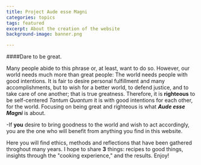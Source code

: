```yaml
---
title: Project Aude esse Magni
categories: topics
tags: featured
excerpt: About the creation of the website
background-image: banner.png

---
```


####Dare to be great.

Many people abide to this phrase or, at least, want to do so. However, our world needs much more than great people: The world needs people with good intentions.
It is fair to desire personal fulfillment and many accomplishments, but to wish for a better world, to defend justice, and to take care of one another; that is true greatness.  Therefore, it is **righteous** to be self-centered *Tantum Quantum* it is with good intentions for each other, for the world. Focusing on being great and righteous is what ***Aude esse Magni*** is about.

-If **you** desire to bring goodness to the world and wish to act accordingly, you are the one who will benefit from anything you find in this website.  

Here you will find ethics, methods and reflections that have been gathered throghout many years. I hope to share **3** things: recipes to good things, insights through the "cooking experience," and the results. Enjoy!